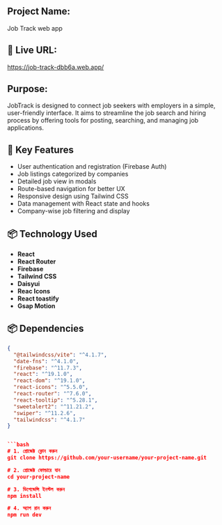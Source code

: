 ## Project Name:
Job Track web app


## 🔗 Live URL:

https://job-track-dbb6a.web.app/

## Purpose:

JobTrack is designed to connect job seekers with employers in a simple, user-friendly interface. It aims to streamline the job search and hiring process by offering tools for posting, searching, and managing job applications.

## 🚀 Key Features

- User authentication and registration (Firebase Auth)
- Job listings categorized by companies
- Detailed job view in modals
- Route-based navigation for better UX
- Responsive design using Tailwind CSS
- Data management with React state and hooks
- Company-wise job filtering and display

## 📦 Technology Used

- **React**
- **React Router**
- **Firebase** 
- **Tailwind CSS**
- **Daisyui**
- **Reac Icons**
- **React toastify**
- **Gsap Motion**

## 📦 Dependencies

```json
{
  "@tailwindcss/vite": "^4.1.7",
  "date-fns": "^4.1.0",
  "firebase": "^11.7.3",
  "react": "^19.1.0",
  "react-dom": "^19.1.0",
  "react-icons": "^5.5.0",
  "react-router": "^7.6.0",
  "react-tooltip": "^5.28.1",
  "sweetalert2": "^11.21.2",
  "swiper": "^11.2.6",
  "tailwindcss": "^4.1.7"
}


```bash
# 1. প্রোজেক্ট ক্লোন করুন
git clone https://github.com/your-username/your-project-name.git

# 2. প্রোজেক্ট ফোল্ডারে যান
cd your-project-name

# 3. ডিপেন্ডেন্সি ইনস্টল করুন
npm install

# 4. অ্যাপ রান করুন
npm run dev
